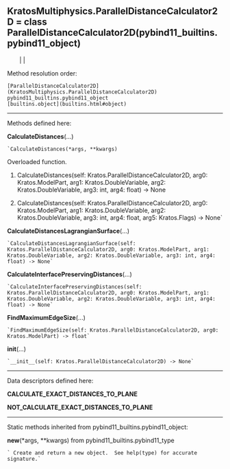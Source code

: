   
**KratosMultiphysics.ParallelDistanceCalculator2D** = class
ParallelDistanceCalculator2D(pybind11_builtins.pybind11_object)  
---  
`    `|   |

Method resolution order:

    [ParallelDistanceCalculator2D](KratosMultiphysics.ParallelDistanceCalculator2D)
    pybind11_builtins.pybind11_object
    [builtins.object](builtins.html#object)

* * *

Methods defined here:  

**CalculateDistances**(...)

    `CalculateDistances(*args, **kwargs)  
Overloaded  function.  
  
1. CalculateDistances(self: Kratos.ParallelDistanceCalculator2D, arg0: Kratos.ModelPart, arg1: Kratos.DoubleVariable, arg2: Kratos.DoubleVariable, arg3: int, arg4: float) -> None  
  
2. CalculateDistances(self: Kratos.ParallelDistanceCalculator2D, arg0: Kratos.ModelPart, arg1: Kratos.DoubleVariable, arg2: Kratos.DoubleVariable, arg3: int, arg4: float, arg5: Kratos.Flags) -> None`

**CalculateDistancesLagrangianSurface**(...)

    `CalculateDistancesLagrangianSurface(self: Kratos.ParallelDistanceCalculator2D, arg0: Kratos.ModelPart, arg1: Kratos.DoubleVariable, arg2: Kratos.DoubleVariable, arg3: int, arg4: float) -> None`

**CalculateInterfacePreservingDistances**(...)

    `CalculateInterfacePreservingDistances(self: Kratos.ParallelDistanceCalculator2D, arg0: Kratos.ModelPart, arg1: Kratos.DoubleVariable, arg2: Kratos.DoubleVariable, arg3: int, arg4: float) -> None`

**FindMaximumEdgeSize**(...)

    `FindMaximumEdgeSize(self: Kratos.ParallelDistanceCalculator2D, arg0: Kratos.ModelPart) -> float`

**__init__**(...)

    `__init__(self: Kratos.ParallelDistanceCalculator2D) -> None`

* * *

Data descriptors defined here:  

**CALCULATE_EXACT_DISTANCES_TO_PLANE**

**NOT_CALCULATE_EXACT_DISTANCES_TO_PLANE**

* * *

Static methods inherited from pybind11_builtins.pybind11_object:  

**__new__**(*args, **kwargs) from pybind11_builtins.pybind11_type

    ` Create and return a new object.  See help(type) for accurate signature.`

